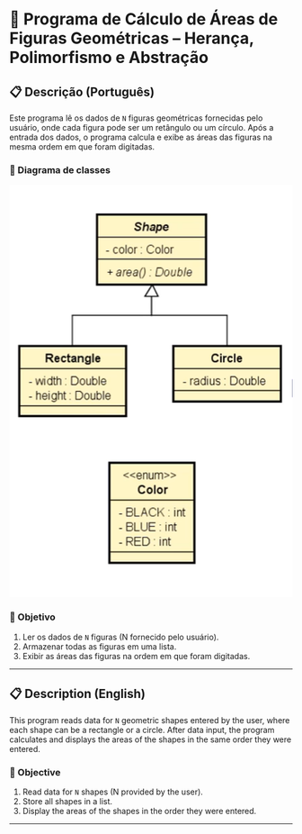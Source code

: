 # 📐 Programa de Cálculo de Áreas de Figuras Geométricas – Herança, Polimorfismo e Abstração

## 📋 Descrição (Português)

Este programa lê os dados de `N` figuras geométricas fornecidas pelo usuário, onde cada figura pode ser um retângulo ou um círculo. 
Após a entrada dos dados, o programa calcula e exibe as áreas das figuras na mesma ordem em que foram digitadas.


### 🧱 Diagrama de classes

![img.png](img.png)


### 🎯 Objetivo

1. Ler os dados de `N` figuras (N fornecido pelo usuário).
2. Armazenar todas as figuras em uma lista.
3. Exibir as áreas das figuras na ordem em que foram digitadas.

---

## 📋 Description (English)

This program reads data for `N` geometric shapes entered by the user, where each shape can be a rectangle or a circle. 
After data input, the program calculates and displays the areas of the shapes in the same order they were entered.


### 🎯 Objective

1. Read data for `N` shapes (N provided by the user).
2. Store all shapes in a list.
3. Display the areas of the shapes in the order they were entered.

---

